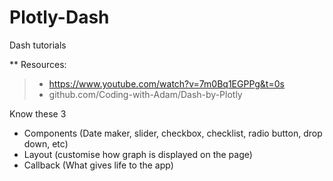 # Plotly-Dash
Dash tutorials

** Resources:
>* https://www.youtube.com/watch?v=7m0Bq1EGPPg&t=0s
>* github.com/Coding-with-Adam/Dash-by-Plotly

Know these 3
* Components (Date maker, slider, checkbox, checklist, radio button, drop down, etc)
* Layout (customise how graph is displayed on the page)
* Callback (What gives life to the app)